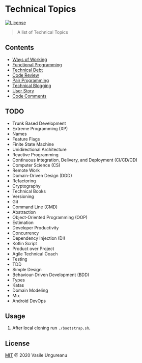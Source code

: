 # Technical Topics

<a href="https://github.com/VasileUngureanu/repository-template/blob/master/LICENSE"><img src="https://img.shields.io/badge/license-MIT-green.svg" alt="License"></a>

> A list of Technical Topics

## Contents

* [Ways of Working](https://github.com/VasileUngureanu/ways-of-working)
* [Functional Programming](https://github.com/VasileUngureanu/functional-programming)
* [Technical Debt](https://github.com/VasileUngureanu/technical-debt)
* [Code Review](https://github.com/VasileUngureanu/code-review)
* [Pair Programming](https://github.com/VasileUngureanu/pair-programming)
* [Technical Blogging](https://github.com/VasileUngureanu/technical-blogging)
* [User Story](https://github.com/VasileUngureanu/user-story)
* [Code Comments](https://github.com/VasileUngureanu/code-comments)

## TODO

* Trunk Based Development
* Extreme Programming (XP)
* Names
* Feature Flags
* Finite State Machine
* Unidirectional Architecture
* Reactive Programming
* Continuous Integration, Delivery, and Deployment (CI/CD/CD)
* Computer Science (CS)
* Remote Work
* Domain-Driven Design (DDD)
* Refactoring
* Cryptography
* Technical Books
* Versioning
* Git
* Command Line (CMD)
* Abstraction
* Object-Oriented Programming (OOP)
* Estimation
* Developer Productivity
* Concurrency
* Dependency Injection (DI)
* Kotlin Script
* Product over Project
* Agile Technical Coach
* Testing
* TDD
* Simple Design
* Behaviour-Driven Development (BDD)
* Types
* Katas
* Domain Modeling
* Mix
* Android DevOps

## Usage

1. After local cloning run `./bootstrap.sh`.

License
-------

[MIT](LICENSE) @ 2020 Vasile Ungureanu
